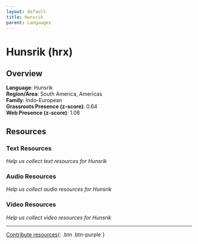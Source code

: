 ```yaml
---
layout: default
title: Hunsrik
parent: Languages
---
```


# Hunsrik (hrx)

## Overview

**Language**: Hunsrik  
**Region/Area**: South America, Americas  
**Family**: Indo-European  
**Grassroots Presence (z-score)**: 0.64  
**Web Presence (z-score)**: 1.08  

## Resources

### Text Resources
*Help us collect text resources for Hunsrik*

### Audio Resources
*Help us collect audio resources for Hunsrik*

### Video Resources
*Help us collect video resources for Hunsrik*

---

[Contribute resources](https://forms.office.com/e/1SfLJx3u1r){: .btn .btn-purple }
